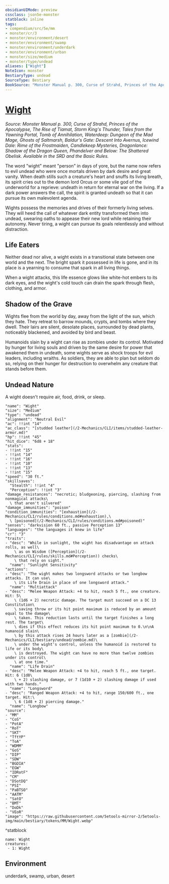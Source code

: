 ```yaml
---
obsidianUIMode: preview
cssclass: json5e-monster
statblock: inline
tags:
- compendium/src/5e/mm
- monster/cr/3
- monster/environment/desert
- monster/environment/swamp
- monster/environment/underdark
- monster/environment/urban
- monster/size/medium
- monster/type/undead
aliases: ["Wight"]
NoteIcon: monster
BestiaryType: undead
SourceType: Bestiary
BookSource: "Monster Manual p. 300, Curse of Strahd, Princes of the Apocalypse, The Rise of Tiamat, Storm King's Thunder, Tales from the Yawning Portal, Tomb of Annihilation, Waterdeep: Dungeon of the Mad Mage, Ghosts of Saltmarsh, Baldur's Gate: Descent Into Avernus, Icewind Dale: Rime of the Frostmaiden, Candlekeep Mysteries, Dragonlance: Shadow of the Dragon Queen, Phandelver and Below: The Shattered Obelisk. Available in the SRD and the Basic Rules."
---
```

# [Wight](2-Mechanics/CLI/bestiary/undead/wight.md)
*Source: Monster Manual p. 300, Curse of Strahd, Princes of the Apocalypse, The Rise of Tiamat, Storm King's Thunder, Tales from the Yawning Portal, Tomb of Annihilation, Waterdeep: Dungeon of the Mad Mage, Ghosts of Saltmarsh, Baldur's Gate: Descent Into Avernus, Icewind Dale: Rime of the Frostmaiden, Candlekeep Mysteries, Dragonlance: Shadow of the Dragon Queen, Phandelver and Below: The Shattered Obelisk. Available in the SRD and the Basic Rules.*  

The word "wight" meant "person" in days of yore, but the name now refers to evil undead who were once mortals driven by dark desire and great vanity. When death stills such a creature's heart and snuffs its living breath, its spirit cries out to the demon lord Orcus or some vile god of the underworld for a reprieve: undeath in return for eternal war on the living. If a dark power answers the call, the spirit is granted undeath so that it can pursue its own malevolent agenda.

Wights possess the memories and drives of their formerly living selves. They will heed the call of whatever dark entity transformed them into undead, swearing oaths to appease their new lord while retaining their autonomy. Never tiring, a wight can pursue its goals relentlessly and without distraction.

## Life Eaters

Neither dead nor alive, a wight exists in a transitional state between one world and the next. The bright spark it possessed in life is gone, and in its place is a yearning to consume that spark in all living things.

When a wight attacks, this life essence glows like white-hot embers to its dark eyes, and the wight's cold touch can drain the spark through flesh, clothing, and armor.

## Shadow of the Grave

Wights flee from the world by day, away from the light of the sun, which they hate. They retreat to barrow mounds, crypts, and tombs where they dwell. Their lairs are silent, desolate places, surrounded by dead plants, noticeably blackened, and avoided by bird and beast.

Humanoids slain by a wight can rise as zombies under its control. Motivated by hunger for living souls and driven by the same desire for power that awakened them in undeath, some wights serve as shock troops for evil leaders, including wraiths. As soldiers, they are able to plan but seldom do so, relying on their hunger for destruction to overwhelm any creature that stands before them.

## Undead Nature

A wight doesn't require air, food, drink, or sleep.

```statblock
"name": "Wight"
"size": "Medium"
"type": "undead"
"alignment": "Neutral Evil"
"ac": !!int "14"
"ac_class": "[studded leather](/2-Mechanics/CLI/items/studded-leather-armor.md)"
"hp": !!int "45"
"hit_dice": "6d8 + 18"
"stats":
- !!int "15"
- !!int "14"
- !!int "16"
- !!int "10"
- !!int "13"
- !!int "15"
"speed": "30 ft."
"skillsaves":
  "Stealth": !!int "4"
  "Perception": !!int "3"
"damage_resistances": "necrotic; bludgeoning, piercing, slashing from nonmagical attacks\
  \ that aren't silvered"
"damage_immunities": "poison"
"condition_immunities": "[exhaustion](/2-Mechanics/CLI/rules/conditions.md#exhaustion),\
  \ [poisoned](/2-Mechanics/CLI/rules/conditions.md#poisoned)"
"senses": "darkvision 60 ft., passive Perception 13"
"languages": "the languages it knew in life"
"cr": "3"
"traits":
- "desc": "While in sunlight, the wight has disadvantage on attack rolls, as well\
    \ as on Wisdom ([Perception](/2-Mechanics/CLI/rules/skills.md#Perception)) checks\
    \ that rely on sight."
  "name": "Sunlight Sensitivity"
"actions":
- "desc": "The wight makes two longsword attacks or two longbow attacks. It can use\
    \ its Life Drain in place of one longsword attack."
  "name": "Multiattack"
- "desc": "Melee Weapon Attack: +4 to hit, reach 5 ft., one creature. Hit: 5\
    \ (1d6 + 2) necrotic damage. The target must succeed on a DC 13 Constitution\
    \ saving throw or its hit point maximum is reduced by an amount equal to the damage\
    \ taken. This reduction lasts until the target finishes a long rest. The target\
    \ dies if this effect reduces its hit point maximum to 0.\n\nA humanoid slain\
    \ by this attack rises 24 hours later as a [zombie](/2-Mechanics/CLI/bestiary/undead/zombie.md)\
    \ under the wight's control, unless the humanoid is restored to life or its body\
    \ is destroyed. The wight can have no more than twelve zombies under its control\
    \ at one time."
  "name": "Life Drain"
- "desc": "Melee Weapon Attack: +4 to hit, reach 5 ft., one target. Hit: 6 (1d8\
    \ + 2) slashing damage, or 7 (1d10 + 2) slashing damage if used with two hands."
  "name": "Longsword"
- "desc": "Ranged Weapon Attack: +4 to hit, range 150/600 ft., one target. Hit:\
    \ 6 (1d8 + 2) piercing damage."
  "name": "Longbow"
"source":
- "MM"
- "CoS"
- "PotA"
- "RoT"
- "SKT"
- "TftYP"
- "ToA"
- "WDMM"
- "GoS"
- "DIP"
- "SDW"
- "BGDIA"
- "EGW"
- "IDRotF"
- "CM"
- "DSotDQ"
- "PSI"
- "PaBTSO"
- "AATM"
- "SatO"
- "BMT"
- "DoDk"
- "VEoR"
"image": "https://raw.githubusercontent.com/5etools-mirror-2/5etools-img/main/bestiary/tokens/MM/Wight.webp"
```
^statblock

```encounter-table
name: Wight
creatures:
 - 1: Wight
```

## Environment

underdark, swamp, urban, desert